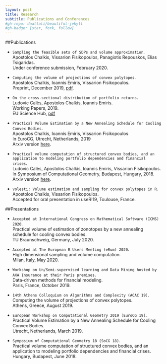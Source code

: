 ```yaml
---
layout: post
title: Research
subtitle: Publications and Conferences
#gh-repo: daattali/beautiful-jekyll
#gh-badge: [star, fork, follow]
---  
```


##Publications  

- `Sampling the feasible sets of SDPs and volume approximation`.
Apostolos Chalkis, Vissarion Fisikopoulos, Panagiotis Repouskos, Elias Tsigaridas.  
Under conference submission, February 2020.  

- `Computing the volume of projections of convex polytopes`.  
Apostolos Chalkis, Ioannis Emiris, Vissarion Fisikopoulos.  
Preprint, December 2019, [pdf](https://arxiv.org/abs/1905.05494).  

- `On the cross-sectional distribution of portfolio returns`.  
Ludovic Calès, Apostolos Chalkis, Ioannis Emiris.  
Working Papers, 2019.  
EU Science Hub, [pdf](https://ec.europa.eu/jrc/en/publication/cross-sectional-distribution-portfolios-returns)  

- `Practical Volume Estimation by a New Annealing Schedule for Cooling Convex Bodies`.  
Apostolos Chalkis, Ioannis Emiris, Vissarion Fisikopoulos  
In EuroCG, Utrecht, Netherlands, 2019  
Arxiv version [here](http://www.eurocg2019.uu.nl/papers/7.pdf).  

- `Practical volume computation of structured convex bodies, and an application to modeling portfolio dependencies and financial crises`.  
Ludovic Calès, Apostolos Chalkis, Ioannis Emiris, Vissarion Fisikopoulos.  
In Symposium of Computational Geometry, Budapest, Hungary, 2018.  
Arxiv version [here](https://arxiv.org/abs/1803.05861).  

- `volesti: Volume estimation and sampling for convex polytopes in R`.  
Apostolos Chalkis, Vissarion Fisikopoulos.  
Accepted for oral presentation in useR!19, Toulouse, France.  

##Presentations

- `Accepted at International Congress on Mathematical Software (ICMS) 2020`.  
Practical volume of estimation of zonotopes by a new annealing schedule for cooling convex bodies.  
TU Braunschweig, Germany, July 2020.  

- `Accepted at The European R Users Meeting (eRum) 2020`.  
High dimensional sampling and volume computation.  
Milan, Italy, May 2020.  

- `Workshop on Un/Semi-supervised learning and Data Mining hosted by AXA Insurance at their Paris premises`.  
Data-driven methods for financial modeling.  
Paris, France, October 2019.  

- `14th Athens Colloquium on Algorithms and Complexity (ACAC 19)`.  
Computing the volume of projections of convex polytopes.  
Athens, Greece, August 2019.  

- `European Workshop on Computational Geometry 2019 (EuroCG 19)`.  
Practical Volume Estimation by a New Annealing Schedule for Cooling Convex Bodies.  
Utrecht, Netherlands, March 2019.  

- `Symposium of Computational Geometry 18 (SoCG 18)`.  
Practical volume computation of structured convex bodies, and an application to modeling portfolio dependencies and financial crises.  
Hungary, Budapest, June 2018.  
